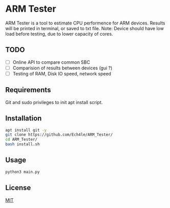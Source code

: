 # ARM Tester

ARM Tester is a tool to estimate CPU performence for ARM devices.
Results will be printed in terminal, or saved to txt file.
Note: Device should have low load before testing, due to lower capacity of cores.

## TODO
 - [ ] Online API to compare common SBC
 - [ ] Comparision of results between devices (gui ?)
 - [ ] Testing of RAM, Disk IO speed, network speed

## Requirements

Git and sudo privileges to init apt install script.

## Installation

```bash
apt install git -y
git clone https://github.com/Ech4le/ARM_Tester/
cd ARM_Tester/
bash install.sh
```

## Usage

```bash
python3 main.py
```

## License
[MIT](https://choosealicense.com/licenses/mit/)
